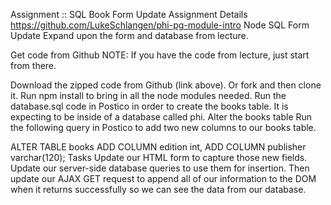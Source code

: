 Assignment :: SQL Book Form Update
Assignment Details
https://github.com/LukeSchlangen/phi-pg-module-intro
Node SQL Form Update
Expand upon the form and database from lecture.

Get code from Github
NOTE: If you have the code from lecture, just start from there.

Download the zipped code from Github (link above). Or fork and then clone it.
Run npm install to bring in all the node modules needed.
Run the database.sql code in Postico in order to create the books table.
It is expecting to be inside of a database called phi.
Alter the books table
Run the following query in Postico to add two new columns to our books table.

   ALTER TABLE books
      ADD  COLUMN edition int,
      ADD COLUMN  publisher varchar(120);
Tasks
Update our HTML form to capture those new fields.
Update our server-side database queries to use them for insertion.
Then update our AJAX GET request to append all of our information to the DOM when it returns successfully so we can see the data from our database.
